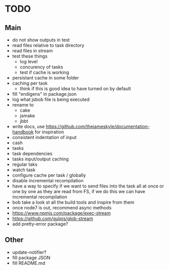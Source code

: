 # TODO

## Main
- do not show outputs in test
- read files relative to task directory
- read files in stream
- test these things
  - log level
  - concurency of tasks
  - test if cache is working
- persistant cache in some folder
- caching per task
  - think if this is good idea to have turned on by default
- fill "endigens" in package.json
- log what jsbob file is being executed
- rename to
  - cake
  - jsmake
  - jbbt
- write docs, use https://github.com/thejameskyle/documentation-handbook for inspiration
- consistent indentation of input
- cash
- tasks
- task dependencies
- tasks input/output caching
- regular taks
- watch task
- configure cache per task / globally
- disable incremental recompilation
- have a way to specify if we want to send files into the task all at once or one by one as they are read from FS, if we do this we can have incremental recompilation
- bob take a look st all the build tools and inspire from them
- once node7 is out, recommend async methods
- https://www.npmjs.com/package/exec-stream
- https://github.com/gulpjs/glob-stream
- add pretty-error package?

## Other
- update-notifier?
- fill package JSON
- fill README.md
